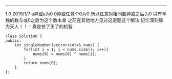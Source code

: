 ---
1.0 2019/1/7
a异或a为0 0异或任意个0为0
所以任意对相同数异或之后为0 只有单独的数与或0之后为这个数本身
之前在其他地方见过这道题这个解法 记忆深刻惊为天人！！！真是苍了天了的机智
```
class Solution {
public:
    int singleNumber(vector<int>& nums) {
        for(int i = 1; i < nums.size(); i++){
            nums[0] = nums[0] ^ nums[i];
        }
        return nums[0];
    }
};
```
